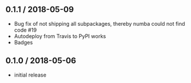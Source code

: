 0.1.1 / 2018-05-09
------------------
- Bug fix of not shipping all subpackages, thereby numba could not find code #19
- Autodeploy from Travis to PyPI works
- Badges

0.1.0 / 2018-05-06
------------------
- initial release